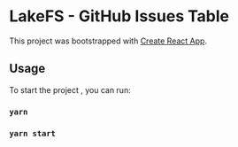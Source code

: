 # LakeFS - GitHub Issues Table

This project was bootstrapped with [Create React App](https://github.com/facebook/create-react-app).

## Usage

To start the project , you can run:

### `yarn`
### `yarn start`

